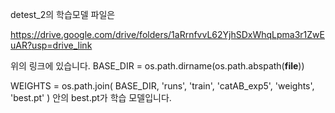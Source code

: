 detest_2의 학습모델 파일은 

https://drive.google.com/drive/folders/1aRrnfvvL62YjhSDxWhqLpma3r1ZwEuAR?usp=drive_link

위의 링크에 있습니다.
BASE_DIR = os.path.dirname(os.path.abspath(__file__))

WEIGHTS = os.path.join(
    BASE_DIR,
    'runs',
    'train',
    'catAB_exp5',
    'weights',
    'best.pt'
)
안의 best.pt가 학습 모델입니다.
